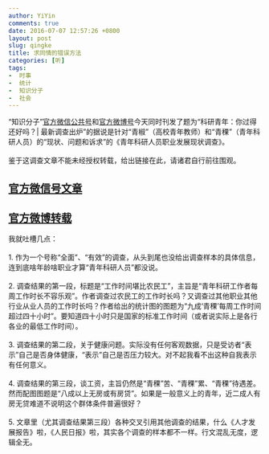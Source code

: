 ```yaml
---
author: YiYin
comments: true
date: 2016-07-07 12:57:26 +0800
layout: post
slug: qingke
title: 求同情的错误方法
categories: [听]
tags:
-  时事
-  统计
-  知识分子
-  社会
---
```


<div class="commentsonquote">
	<div class="yiyin">
        “知识分子”<a href="http://mp.weixin.qq.com/s?__biz=MzIyNDA2NTI4Mg==&mid=2655408244&idx=1&sn=8841134a28e728f046de783864eebc34&scene=0#wechat_redirect" target="_blank">官方微信公共号</a>和<a href="http://weibo.com/5705191799/DDFVhor9E" target="_blank">官方微博号</a>今天同时刊发了题为“科研青年：你过得还好吗？| 最新调查出炉”的据说是针对“青椒”（高校青年教师）和“青稞”（青年科研人员）的“现状、问题和诉求”的《青年科研人员职业发展现状调查》。<br><br>
        鉴于这调查文章不能未经授权转载，给出链接在此，请诸君自行前往围观。
	</div>
</div>

<h2><a href="http://mp.weixin.qq.com/s?__biz=MzIyNDA2NTI4Mg==&mid=2655408244&idx=1&sn=8841134a28e728f046de783864eebc34&scene=0#wechat_redirect" target="_blank">官方微信号文章</a>
<br></h2>

<h2><a href="http://weibo.com/5705191799/DDFVhor9E" target="_blank">官方微博转载</a></h2>

<div class="commentsonquote">
	<div class="yiyin">
        我就吐槽几点：<br><br>
        1. 作为一个号称“全面”、“有效”的调查，从头到尾也没给出调查样本的具体信息，连到底啥年龄啥职业才算“青年科研人员”都没说。<br><br>
        2. 调查结果的第一段，标题是“工作时间堪比农民工”，主旨是“青年科研工作者每周工作时长不容乐观”。作者调查过农民工的工作时长吗？又调查过其他职业其他行业从业人员的工作时长吗？作者给出的统计图的图题为“九成‘青稞’每周工作时间超过四十小时”。要知道四十小时只是国家的标准工作时间（或者说实际上是各行各业的最低工作时间）。<br><br>
        3. 调查结果的第二段，关于健康问题。实际没有任何客观数据，只是受访者“表示”自己是否身体健康，“表示”自己是否压力较大。对不起我看不出这种自我表示有任何意义。<br><br>
        4. 调查结果的第三段，谈工资，主旨仍然是“青稞”苦、“青稞”累、“青稞”待遇差。然而配图图题是“八成以上无房或有房贷”。如果是一般意义上的青年，近二成人有房无贷难道不说明这个群体条件普遍很好？<br><br>
        5. 文章里（尤其调查结果第三段）各种交叉引用其他调查的结果，什么《人才发展报告》啦，《人民日报》啦，其实各个调查的样本都不一样。行文混乱无度，逻辑全无。<br><br>
	</div>
</div>

